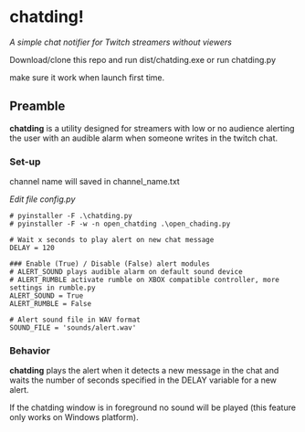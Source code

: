 # chatding!

_A simple chat notifier for Twitch streamers without viewers_

Download/clone this repo and run dist/chatding.exe or run chatding.py  

make sure it work when launch first time.  

## Preamble

**chatding** is a utility designed for streamers with low or no audience alerting the user with an audible alarm when someone writes in the twitch chat.

### Set-up

channel name will saved in channel_name.txt

_Edit file config.py_

```
# pyinstaller -F .\chatding.py
# pyinstaller -F -w -n open_chatding .\open_chading.py

# Wait x seconds to play alert on new chat message
DELAY = 120

### Enable (True) / Disable (False) alert modules
# ALERT_SOUND plays audible alarm on default sound device
# ALERT_RUMBLE activate rumble on XBOX compatible controller, more settings in rumble.py
ALERT_SOUND = True
ALERT_RUMBLE = False

# Alert sound file in WAV format
SOUND_FILE = 'sounds/alert.wav'
```


### Behavior

**chatding** plays the alert when it detects a new message in the chat and waits the number of seconds specified in the DELAY variable for a new alert.

If the chatding window is in foreground no sound will be played (this feature only works on Windows platform).
